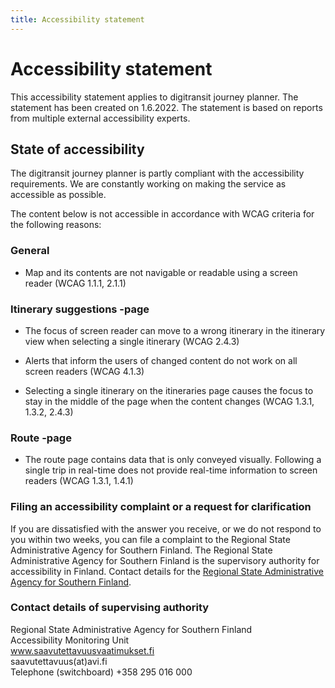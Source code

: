 ```yaml
---
title: Accessibility statement
---
```


# Accessibility statement

This accessibility statement applies to digitransit journey planner. The statement has been created on 1.6.2022. The statement is based on reports from multiple external accessibility experts.

## State of accessibility

The digitransit journey planner is partly compliant with the accessibility requirements. We are constantly working on making the service as accessible as possible.

The content below is not accessible in accordance with WCAG criteria for the following reasons:

### General

- Map and its contents are not navigable or readable using a screen reader (WCAG 1.1.1, 2.1.1)

### Itinerary suggestions -page

- The focus of screen reader can move to a wrong itinerary in the itinerary view when selecting a single itinerary (WCAG 2.4.3)

- Alerts that inform the users of changed content do not work on all screen readers (WCAG 4.1.3)

- Selecting a single itinerary on the itineraries page causes the focus to stay in the middle of the page when the content changes (WCAG 1.3.1, 1.3.2, 2.4.3)

### Route -page

- The route page contains data that is only conveyed visually. Following a single trip in real-time does not provide real-time information to screen readers (WCAG 1.3.1, 1.4.1)

### Filing an accessibility complaint or a request for clarification

If you are dissatisfied with the answer you receive, or we do not respond to you within two weeks, you can file a complaint to the Regional State Administrative Agency for Southern Finland. The Regional State Administrative Agency for Southern Finland is the supervisory authority for accessibility in Finland. Contact details for the [Regional State Administrative Agency for Southern Finland](https://www.saavutettavuusvaatimukset.fi/kayttajan-oikeudet/).

### Contact details of supervising authority

Regional State Administrative Agency for Southern Finland<br>
Accessibility Monitoring Unit<br>
www.saavutettavuusvaatimukset.fi<br>
saavutettavuus(at)avi.fi<br>
Telephone (switchboard) +358 295 016 000

